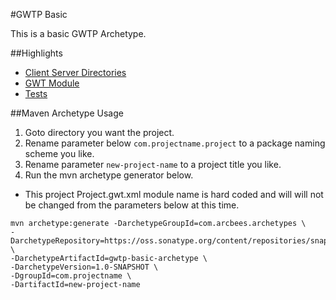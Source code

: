 #GWTP Basic

This is a basic GWTP Archetype.

##Highlights
* [Client Server Directories](https://github.com/ArcBees/ArcBees-tools/tree/master/archetypes/gwtp-basic/src/main/java/com/arcbees/myproject)
* [GWT Module](https://github.com/ArcBees/ArcBees-tools/blob/master/archetypes/gwtp-basic/src/main/java/com/arcbees/myproject/MyProject.gwt.xml)
* [Tests](https://github.com/ArcBees/ArcBees-tools/tree/master/archetypes/gwtp-basic/src/test/java/com/arcbees/myproject/client)

##Maven Archetype Usage

1. Goto directory you want the project.
2. Rename parameter below `com.projectname.project` to a package naming scheme you like.
3. Rename parameter `new-project-name` to a project title you like.
4. Run the mvn archetype generator below.

* This project Project.gwt.xml module name is hard coded and will will not be changed from the parameters below at this time.

```
mvn archetype:generate -DarchetypeGroupId=com.arcbees.archetypes \
-DarchetypeRepository=https://oss.sonatype.org/content/repositories/snapshots/ \
-DarchetypeArtifactId=gwtp-basic-archetype \
-DarchetypeVersion=1.0-SNAPSHOT \
-DgroupId=com.projectname \
-DartifactId=new-project-name
```
